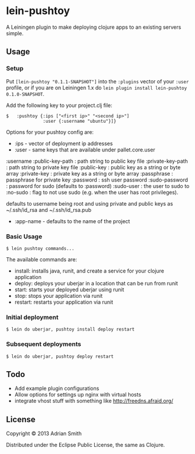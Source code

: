 # lein-pushtoy

A Leiningen plugin to make deploying clojure apps to an existing servers simple.

## Usage

### Setup

Put `[lein-pushtoy "0.1.1-SNAPSHOT"]` into the `:plugins` vector of your
`:user` profile, or if you are on Leiningen 1.x do `lein plugin install
lein-pushtoy 0.1.0-SNAPSHOT`.

Add the following key to your project.clj file:

    $   :pushtoy {:ips ["<first ip>" "<second ip>"]
                  :user {:username "ubuntu"}]}

Options for your pushtoy config are:

* :ips - vector of deployment ip addresses
* :user - same keys that are available under pallet.core.user

:username
:public-key-path : path string to public key file
:private-key-path : path string to private key file
:public-key : public key as a string or byte array
:private-key : private key as a string or byte array
:passphrase : passphrase for private key
:password : ssh user password
:sudo-password : password for sudo (defaults to :password)
:sudo-user : the user to sudo to
:no-sudo : flag to not use sudo (e.g. when the user has root privileges).

defaults to username being root and using private and public keys as ~/.ssh/id_rsa and ~/.ssh/id_rsa.pub

* :app-name - defaults to the name of the project


### Basic Usage

    $ lein pushtoy commands...

The available commands are:

* install: installs java, runit, and create a service for your clojure application
* deploy: deploys your uberjar in a location that can be run from runit
* start: starts your deployed uberjar using runit
* stop: stops your application via runit
* restart: restarts your application via runit


### Initial deployment


    $ lein do uberjar, pushtoy install deploy restart

### Subsequent deployments

    $ lein do uberjar, pushtoy deploy restart

## Todo

- Add example plugin configurations
- Allow options for settings up nginx with virtual hosts
- integrate vhost stuff with something like http://freedns.afraid.org/


## License

Copyright © 2013 Adrian Smith

Distributed under the Eclipse Public License, the same as Clojure.
